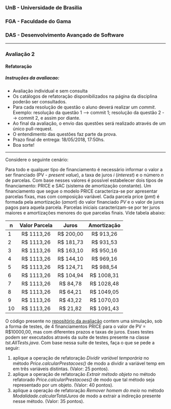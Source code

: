 ### UnB - Universidade de Brasilia
### FGA - Faculdade do Gama
### DAS - Desenvolvimento Avançado de Software
------

### Avaliação 2 
#### Refatoração

##### Instruções da avaliacao:  
* Avaliação individual e sem consulta
* Os catálogos de refatoração disponibilizados na página da disciplina poderão ser consultados. 
* Para cada resolução de questão o aluno deverá realizar um _commit_. Exemplo: resolução da questão 1 --> commit 1; resolução da questão 2 --> commit 2, e assim por diante. 
* Ao final da avaliação, o envio das questões será realizado através de um único pull-request.
* O entendimento das questões faz parte da prova.  
* Prazo final de entrega: 18/05/2018, 17:50hs.
* Boa sorte!

----


Considere o seguinte cenário: 

Para todo e qualquer tipo de financiamento é necessário informar o valor a ser financiado (PV - _present value_), a taxa de juros _i_ (_interest_) e o número _n_ de parcelas. Com base nesses valores é possível estabelecer dois tipos de financiamento: PRICE e SAC (sistema de amortização constante). Um financiamento que segue o modelo PRICE caracteriza-se por apresentar parcelas fixas, mas com composição variável. Cada parcela price (_pmt_) é formada pela amortização (_amort_) do valor financiado _PV_ e o valor de juros pagos para aquela parcela. Parcelas iniciais caracterizam-se por ter juros maiores e amortizações menores do que parcelas finais. Vide tabela abaixo:

|n| Valor Parcela | Juros    | Amortização |
|-|:-------------:|:--------:|:-----------:|
|1| R$ 1113,26    | R$ 200,00|  R$ 913,26  |
|2| R$ 1113,26    | R$ 181,73|  R$ 931,53  |
|3| R$ 1113,26    | R$ 163,10|  R$ 950,16  |
|4| R$ 1113,26    | R$ 144,10|  R$ 969,16  |
|5| R$ 1113,26    | R$ 124,71|  R$ 988,54  |
|6| R$ 1113,26    | R$ 104,94|  R$ 1008,31 |
|7| R$ 1113,26    | R$ 84,78 |  R$ 1028,48 |
|8| R$ 1113,26    | R$ 64,21 |  R$ 1049,05 |
|9| R$ 1113,26    | R$ 43,22 |  R$ 1070,03 |
|10|R$ 1113,26    | R$ 21,82 |  R$ 1091,43 |


O código presente no [repositório da avaliação][repositorio] contem uma simulação, sob a forma de testes, de 4 financiamentos PRICE para o valor de PV = R$10000,00, mas com diferentes prazos e taxas de juros. Esses testes podem ser executados através da suite de testes presente na classe _tst.AllTests.java_. Com base nessa suíte de testes, faça o que se pede a seguir:

1) aplique a operação de refatoração _Dividir variável temporária_ no método *Price.calcularPrestacoes()* de modo a dividir a variável temp em em três variáveis distintas. (Valor: 25 pontos).   
2) aplique a operação de refatoração _Extrair método objeto_ no método refatorado *Price.calcularPrestacoes()* de modo que tal método seja representado por um objeto. (Valor: 40 pontos).   
3) aplique a operação de refatoração _Remover homem do meio_ no método *Modalidade.calcularTotalJuros* de modo a extrair a indireção presente nesse método. (Valor: 35 pontos).

[repositorio]:https://github.com/andrelanna/avaliacao2DAS.git
